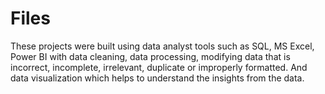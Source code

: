 # Files

These projects were built using data analyst tools such as SQL, MS Excel, Power BI with data cleaning, data processing, modifying data that is incorrect, incomplete, irrelevant, duplicate or improperly formatted. And data visualization which helps to understand the insights from the data. 
